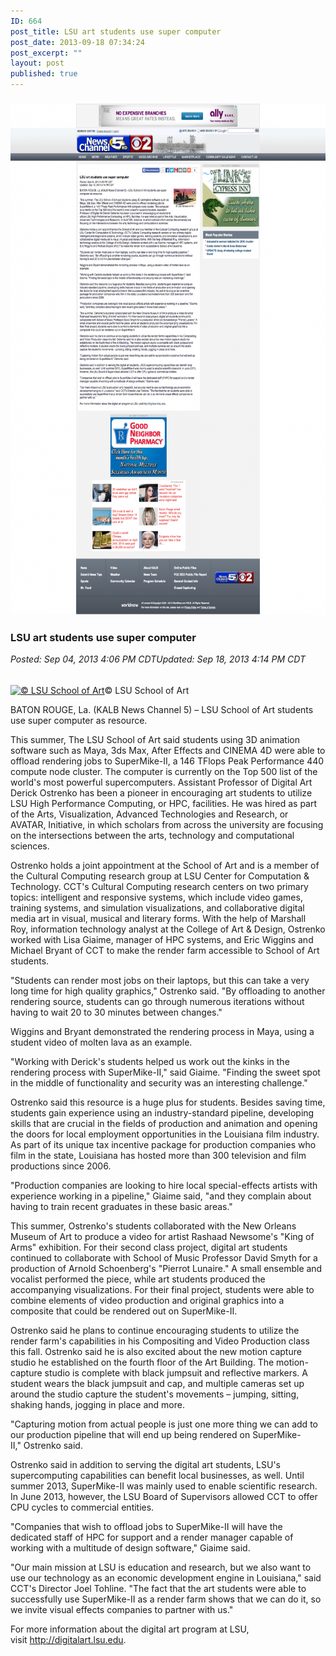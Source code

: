 ```yaml
---
ID: 664
post_title: LSU art students use super computer
post_date: 2013-09-18 07:34:24
post_excerpt: ""
layout: post
published: true
---
```

<div id="WNStoryHeader">
<h3><a href="/uploads/2014/03/download-6.png"><img class="alignnone size-large wp-image-665" alt="download (6)" src="/uploads/2014/03/download-6-802x1024.png" width="640" height="817" /></a></h3>
<h3><!--more--></h3>
<h3>LSU art students use super computer</h3>
<em>Posted: Sep 04, 2013 4:06 PM CDT</em><em>Updated: Sep 18, 2013 4:14 PM CDT</em></div>
<div id="WNStoryRelatedBox">
<div>
<div>
<h6></h6>
</div>
<a title="© LSU School of Art" href="http://kalb.images.worldnow.com/images/23341322_BG1.jpg" rel="storyimage"><img title="© LSU School of Art" alt="© LSU School of Art" src="http://kalb.images.worldnow.com/images/23341322_BG1.jpg" width="120" border="0" /></a>© LSU School of Art</div>
</div>
<div id="WNStoryBody">

BATON ROUGE, La. (KALB News Channel 5) – LSU School of Art students use super computer as resource.

This summer, The LSU School of Art said students using 3D animation software such as Maya, 3ds Max, After Effects and CINEMA 4D were able to offload rendering jobs to SuperMike-II, a 146 TFlops Peak Performance 440 compute node cluster. The computer is currently on the Top 500 list of the world's most powerful supercomputers. Assistant Professor of Digital Art Derick Ostrenko has been a pioneer in encouraging art students to utilize LSU High Performance Computing, or HPC, facilities. He was hired as part of the Arts, Visualization, Advanced Technologies and Research, or AVATAR, Initiative, in which scholars from across the university are focusing on the intersections between the arts, technology and computational sciences.

Ostrenko holds a joint appointment at the School of Art and is a member of the Cultural Computing research group at LSU Center for Computation &amp; Technology. CCT's Cultural Computing research centers on two primary topics: intelligent and responsive systems, which include video games, training systems, and simulation visualizations, and collaborative digital media art in visual, musical and literary forms. With the help of Marshall Roy, information technology analyst at the College of Art &amp; Design, Ostrenko worked with Lisa Giaime, manager of HPC systems, and Eric Wiggins and Michael Bryant of CCT to make the render farm accessible to School of Art students.

"Students can render most jobs on their laptops, but this can take a very long time for high quality graphics," Ostrenko said. "By offloading to another rendering source, students can go through numerous iterations without having to wait 20 to 30 minutes between changes."

Wiggins and Bryant demonstrated the rendering process in Maya, using a student video of molten lava as an example.

"Working with Derick's students helped us work out the kinks in the rendering process with SuperMike-II," said Giaime. "Finding the sweet spot in the middle of functionality and security was an interesting challenge."

Ostrenko said this resource is a huge plus for students. Besides saving time, students gain experience using an industry-standard pipeline, developing skills that are crucial in the fields of production and animation and opening the doors for local employment opportunities in the Louisiana film industry. As part of its unique tax incentive package for production companies who film in the state, Louisiana has hosted more than 300 television and film productions since 2006.

"Production companies are looking to hire local special-effects artists with experience working in a pipeline," Giaime said, "and they complain about having to train recent graduates in these basic areas."

This summer, Ostrenko's students collaborated with the New Orleans Museum of Art to produce a video for artist Rashaad Newsome's "King of Arms" exhibition. For their second class project, digital art students continued to collaborate with School of Music Professor David Smyth for a production of Arnold Schoenberg's "Pierrot Lunaire." A small ensemble and vocalist performed the piece, while art students produced the accompanying visualizations. For their final project, students were able to combine elements of video production and original graphics into a composite that could be rendered out on SuperMike-II.

Ostrenko said he plans to continue encouraging students to utilize the render farm's capabilities in his Compositing and Video Production class this fall. Ostrenko said he is also excited about the new motion capture studio he established on the fourth floor of the Art Building. The motion-capture studio is complete with black jumpsuit and reflective markers. A student wears the black jumpsuit and cap, and multiple cameras set up around the studio capture the student's movements – jumping, sitting, shaking hands, jogging in place and more.

"Capturing motion from actual people is just one more thing we can add to our production pipeline that will end up being rendered on SuperMike-II," Ostrenko said.

Ostrenko said in addition to serving the digital art students, LSU's supercomputing capabilities can benefit local businesses, as well. Until summer 2013, SuperMike-II was mainly used to enable scientific research. In June 2013, however, the LSU Board of Supervisors allowed CCT to offer CPU cycles to commercial entities.

"Companies that wish to offload jobs to SuperMike-II will have the dedicated staff of HPC for support and a render manager capable of working with a multitude of design software," Giaime said.

"Our main mission at LSU is education and research, but we also want to use our technology as an economic development engine in Louisiana," said CCT's Director Joel Tohline. "The fact that the art students were able to successfully use SuperMike-II as a render farm shows that we can do it, so we invite visual effects companies to partner with us."

For more information about the digital art program at LSU, visit <a title="http://digitalart.lsu.edu/" href="http://digitalart.lsu.edu/">http://digitalart.lsu.edu</a>.

</div>